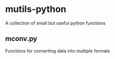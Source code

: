 # mutils-python
A collection of small but useful python functions
## mconv.py
Functions for converting data into multiple formats
